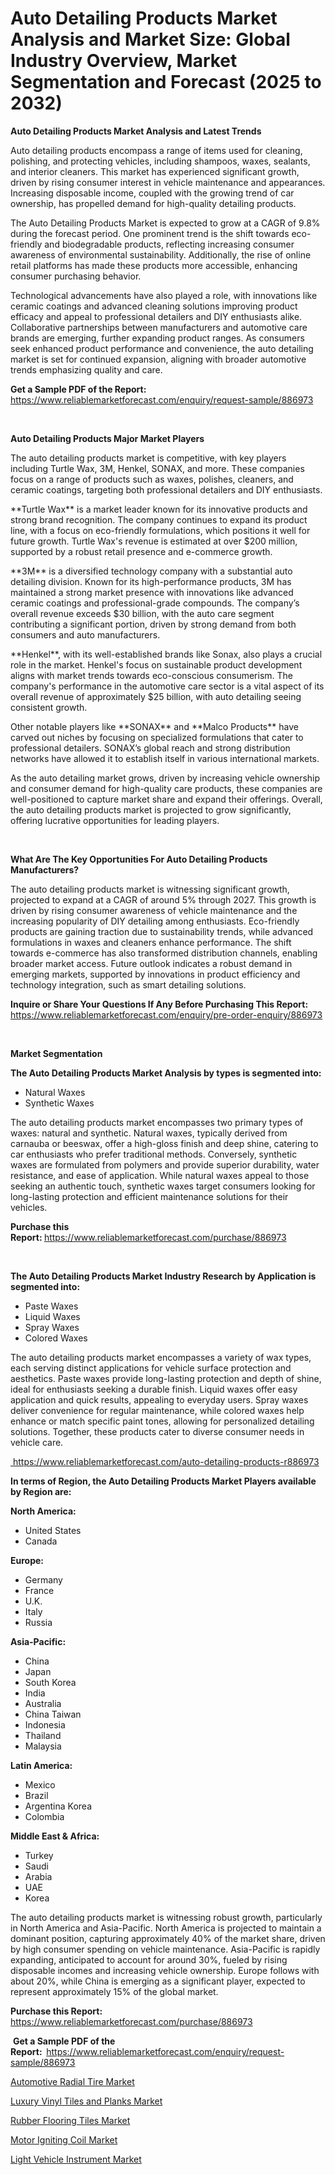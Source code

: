 <p><h1>Auto Detailing Products Market Analysis and Market Size: Global Industry Overview, Market Segmentation and Forecast (2025 to 2032)</h1></p><p><strong>Auto Detailing Products Market Analysis and Latest Trends</strong></p>
<p><p>Auto detailing products encompass a range of items used for cleaning, polishing, and protecting vehicles, including shampoos, waxes, sealants, and interior cleaners. This market has experienced significant growth, driven by rising consumer interest in vehicle maintenance and appearances. Increasing disposable income, coupled with the growing trend of car ownership, has propelled demand for high-quality detailing products.</p><p>The Auto Detailing Products Market is expected to grow at a CAGR of 9.8% during the forecast period. One prominent trend is the shift towards eco-friendly and biodegradable products, reflecting increasing consumer awareness of environmental sustainability. Additionally, the rise of online retail platforms has made these products more accessible, enhancing consumer purchasing behavior. </p><p>Technological advancements have also played a role, with innovations like ceramic coatings and advanced cleaning solutions improving product efficacy and appeal to professional detailers and DIY enthusiasts alike. Collaborative partnerships between manufacturers and automotive care brands are emerging, further expanding product ranges. As consumers seek enhanced product performance and convenience, the auto detailing market is set for continued expansion, aligning with broader automotive trends emphasizing quality and care.</p></p>
<p><strong>Get a Sample PDF of the Report:&nbsp;</strong> <a href="https://www.reliablemarketforecast.com/enquiry/request-sample/886973?utm_campaign=1875&utm_medium=2&utm_source=Github&utm_content=ia&utm_term=06022025&utm_id=auto-detailing-products">https://www.reliablemarketforecast.com/enquiry/request-sample/886973</a></p>
<p>&nbsp;</p>
<p><strong>Auto Detailing Products Major Market Players</strong></p>
<p><p>The auto detailing products market is competitive, with key players including Turtle Wax, 3M, Henkel, SONAX, and more. These companies focus on a range of products such as waxes, polishes, cleaners, and ceramic coatings, targeting both professional detailers and DIY enthusiasts.</p><p>**Turtle Wax** is a market leader known for its innovative products and strong brand recognition. The company continues to expand its product line, with a focus on eco-friendly formulations, which positions it well for future growth. Turtle Wax's revenue is estimated at over $200 million, supported by a robust retail presence and e-commerce growth.</p><p>**3M** is a diversified technology company with a substantial auto detailing division. Known for its high-performance products, 3M has maintained a strong market presence with innovations like advanced ceramic coatings and professional-grade compounds. The company’s overall revenue exceeds $30 billion, with the auto care segment contributing a significant portion, driven by strong demand from both consumers and auto manufacturers.</p><p>**Henkel**, with its well-established brands like Sonax, also plays a crucial role in the market. Henkel's focus on sustainable product development aligns with market trends towards eco-conscious consumerism. The company's performance in the automotive care sector is a vital aspect of its overall revenue of approximately $25 billion, with auto detailing seeing consistent growth.</p><p>Other notable players like **SONAX** and **Malco Products** have carved out niches by focusing on specialized formulations that cater to professional detailers. SONAX’s global reach and strong distribution networks have allowed it to establish itself in various international markets.</p><p>As the auto detailing market grows, driven by increasing vehicle ownership and consumer demand for high-quality care products, these companies are well-positioned to capture market share and expand their offerings. Overall, the auto detailing products market is projected to grow significantly, offering lucrative opportunities for leading players.</p></p>
<p>&nbsp;</p>
<p><strong>What Are The Key Opportunities For Auto Detailing Products Manufacturers?</strong></p>
<p><p>The auto detailing products market is witnessing significant growth, projected to expand at a CAGR of around 5% through 2027. This growth is driven by rising consumer awareness of vehicle maintenance and the increasing popularity of DIY detailing among enthusiasts. Eco-friendly products are gaining traction due to sustainability trends, while advanced formulations in waxes and cleaners enhance performance. The shift towards e-commerce has also transformed distribution channels, enabling broader market access. Future outlook indicates a robust demand in emerging markets, supported by innovations in product efficiency and technology integration, such as smart detailing solutions.</p></p>
<p><strong>Inquire or Share Your Questions If Any Before Purchasing This Report:</strong> <a href="https://www.reliablemarketforecast.com/enquiry/pre-order-enquiry/886973?utm_campaign=1875&utm_medium=2&utm_source=Github&utm_content=ia&utm_term=06022025&utm_id=auto-detailing-products">https://www.reliablemarketforecast.com/enquiry/pre-order-enquiry/886973</a></p>
<p>&nbsp;</p>
<p><strong>Market Segmentation</strong></p>
<p><strong>The Auto Detailing Products Market Analysis by types is segmented into:</strong></p>
<p><ul><li>Natural Waxes</li><li>Synthetic Waxes</li></ul></p>
<p><p>The auto detailing products market encompasses two primary types of waxes: natural and synthetic. Natural waxes, typically derived from carnauba or beeswax, offer a high-gloss finish and deep shine, catering to car enthusiasts who prefer traditional methods. Conversely, synthetic waxes are formulated from polymers and provide superior durability, water resistance, and ease of application. While natural waxes appeal to those seeking an authentic touch, synthetic waxes target consumers looking for long-lasting protection and efficient maintenance solutions for their vehicles.</p></p>
<p><strong>Purchase this Report:&nbsp;</strong><a href="https://www.reliablemarketforecast.com/purchase/886973?utm_campaign=1875&utm_medium=2&utm_source=Github&utm_content=ia&utm_term=06022025&utm_id=auto-detailing-products">https://www.reliablemarketforecast.com/purchase/886973</a></p>
<p>&nbsp;</p>
<p><strong>The Auto Detailing Products Market Industry Research by Application is segmented into:</strong></p>
<p><ul><li>Paste Waxes</li><li>Liquid Waxes</li><li>Spray Waxes</li><li>Colored Waxes</li></ul></p>
<p><p>The auto detailing products market encompasses a variety of wax types, each serving distinct applications for vehicle surface protection and aesthetics. Paste waxes provide long-lasting protection and depth of shine, ideal for enthusiasts seeking a durable finish. Liquid waxes offer easy application and quick results, appealing to everyday users. Spray waxes deliver convenience for regular maintenance, while colored waxes help enhance or match specific paint tones, allowing for personalized detailing solutions. Together, these products cater to diverse consumer needs in vehicle care.</p></p>
<p><a href="https://www.reliablemarketforecast.com/auto-detailing-products-r886973?utm_campaign=1875&utm_medium=2&utm_source=Github&utm_content=ia&utm_term=06022025&utm_id=auto-detailing-products">&nbsp;https://www.reliablemarketforecast.com/auto-detailing-products-r886973</a></p>
<p><strong>In terms of Region, the Auto Detailing Products Market Players available by Region are:</strong></p>
<p>
    <p> <strong> North America: </strong>
        <ul>
            <li>United States</li>
            <li>Canada</li>
        </ul>
        </p> 
    <p> <strong> Europe: </strong>
        <ul>
            <li>Germany</li>
            <li>France</li>
            <li>U.K.</li>
            <li>Italy</li>
            <li>Russia</li>
        </ul>
        </p> 
    <p> <strong> Asia-Pacific: </strong>
        <ul>
            <li>China</li>
            <li>Japan</li>
            <li>South Korea</li>
            <li>India</li>
            <li>Australia</li>
            <li>China Taiwan</li>
            <li>Indonesia</li>
            <li>Thailand</li>
            <li>Malaysia</li>
        </ul>
        </p> 
    <p> <strong> Latin America: </strong>
        <ul>
            <li>Mexico</li>
            <li>Brazil</li>
            <li>Argentina Korea</li>
            <li>Colombia</li>
        </ul>
        </p> 
    <p> <strong> Middle East & Africa: </strong>
        <ul>
            <li>Turkey</li>
            <li>Saudi</li>
            <li>Arabia</li>
            <li>UAE</li>
            <li>Korea</li>
        </ul>
    </p>
    </p>
<p><p>The auto detailing products market is witnessing robust growth, particularly in North America and Asia-Pacific. North America is projected to maintain a dominant position, capturing approximately 40% of the market share, driven by high consumer spending on vehicle maintenance. Asia-Pacific is rapidly expanding, anticipated to account for around 30%, fueled by rising disposable incomes and increasing vehicle ownership. Europe follows with about 20%, while China is emerging as a significant player, expected to represent approximately 15% of the global market.</p></p>
<p><strong>Purchase this Report: </strong><a href="https://www.reliablemarketforecast.com/purchase/886973?utm_campaign=1875&utm_medium=2&utm_source=Github&utm_content=ia&utm_term=06022025&utm_id=auto-detailing-products">https://www.reliablemarketforecast.com/purchase/886973</a></p>
<p>&nbsp;<strong>Get a Sample PDF of the Report:&nbsp;&nbsp;</strong><a href="https://www.reliablemarketforecast.com/enquiry/request-sample/886973?utm_campaign=1875&utm_medium=2&utm_source=Github&utm_content=ia&utm_term=06022025&utm_id=auto-detailing-products">https://www.reliablemarketforecast.com/enquiry/request-sample/886973</a></p>
<p><strong></strong></p>
<p><p><a href="https://www.linkedin.com/pulse/current-state-automotive-radial-tire-market-size-trends-projected-go1jc?utm_campaign=1875&utm_medium=2&utm_source=Github&utm_content=ia&utm_term=06022025&utm_id=auto-detailing-products">Automotive Radial Tire Market</a></p><p><a href="https://github.com/abantolemox08/Market-Research-Report-List-1/blob/main/luxury-vinyl-tiles-and-planks-market.md?utm_campaign=1875&utm_medium=2&utm_source=Github&utm_content=ia&utm_term=06022025&utm_id=auto-detailing-products">Luxury Vinyl Tiles and Planks Market</a></p><p><a href="https://github.com/popupioo/Market-Research-Report-List-1/blob/main/rubber-flooring-tiles-market.md?utm_campaign=1875&utm_medium=2&utm_source=Github&utm_content=ia&utm_term=06022025&utm_id=auto-detailing-products">Rubber Flooring Tiles Market</a></p><p><a href="https://www.linkedin.com/pulse/motor-igniting-coil-market-size-competitive-differentiation-sisvc?utm_campaign=1875&utm_medium=2&utm_source=Github&utm_content=ia&utm_term=06022025&utm_id=auto-detailing-products">Motor Igniting Coil Market</a></p><p><a href="https://www.linkedin.com/pulse/light-vehicle-instrument-market-size-insights-types-share-fvwfe?utm_campaign=1875&utm_medium=2&utm_source=Github&utm_content=ia&utm_term=06022025&utm_id=auto-detailing-products">Light Vehicle Instrument Market</a></p></p>
